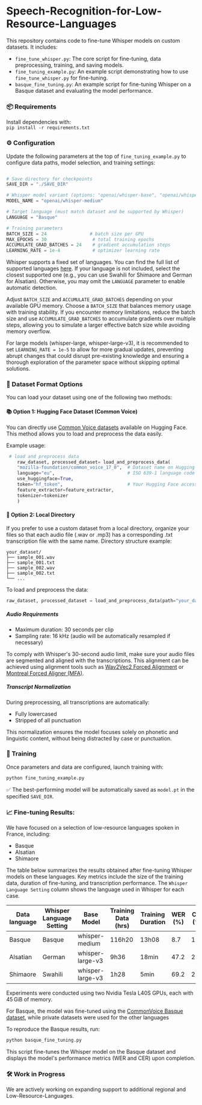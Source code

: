 # Speech-Recognition-for-Low-Resource-Languages

This repository contains code to fine-tune Whisper models on custom datasets. It includes:
* `fine_tune_whisper.py`: The core script for fine-tuning, data preprocessing, training, and saving models.
* `fine_tuning_example.py`: An example script demonstrating how to use `fine_tune_whisper.py` for fine-tuning.
* `basque_fine_tuning.py`: An example script for fine-tuning Whisper on a Basque dataset and evaluating the model performance.

### 📦 Requirements
Install dependencies with:  
`pip install -r requirements.txt`

### ⚙️ Configuration

Update the following parameters at the top of `fine_tuning_example.py` to configure data paths, model selection, and training settings:

```python

# Save directory for checkpoints
SAVE_DIR = "./SAVE_DIR"

# Whisper model variant (options: "openai/whisper-base", "openai/whisper-medium", "openai/whisper-large", "openai/whisper-large-v3")
MODEL_NAME = "openai/whisper-medium"

# Target language (must match dataset and be supported by Whisper)
LANGUAGE = "Basque"

# Training parameters
BATCH_SIZE = 24                # batch size per GPU
MAX_EPOCHS = 30                 # total training epochs
ACCUMULATE_GRAD_BATCHES = 24    # gradient accumulation steps
LEARNING_RATE = 1e-4            # optimizer learning rate
```

Whisper supports a fixed set of languages. You can find the full list of supported languages [here](https://platform.openai.com/docs/guides/speech-to-text/supported-languages/#supported-languages).
If your language is not included, select the closest supported one (e.g., you can use Swahili for Shimaore and German for Alsatian). Otherwise, you may omit the `LANGUAGE` parameter to enable automatic detection.

Adjust `BATCH_SIZE` and `ACCUMULATE_GRAD_BATCHES` depending on your available GPU memory. Choose a `BATCH_SIZE` that balances memory usage with training stability. If you encounter memory limitations, reduce the batch size and use `ACCUMULATE_GRAD_BATCHES` to accumulate gradients over multiple steps, allowing you to simulate a larger effective batch size while avoiding memory overflow.

For large models (whisper-large, whisper-large-v3), it is recommended to set `LEARNING_RATE = 1e-5` to allow for more gradual updates, preventing abrupt changes that could disrupt pre-existing knowledge and ensuring a thorough exploration of the parameter space without skipping optimal solutions. 


### 🧾 Dataset Format Options
You can load your dataset using one of the following two methods:

#### 📚 Option 1: Hugging Face Dataset (Common Voice)
You can directly use [Common Voice datasets](https://huggingface.co/datasets/mozilla-foundation) available on Hugging Face. This method allows you to load and preprocess the data easily.

Example usage:

```python
 # load and preprocess data
    raw_dataset, processed_dataset= load_and_preprocess_data(
    "mozilla-foundation/common_voice_17_0",  # Dataset name on Hugging Face
    language="eu",                           # ISO 639-1 language code
    use_huggingface=True, 
    token="hf_token",                        # Your Hugging Face access token
    feature_extractor=feature_extractor, 
    tokenizer=tokenizer
	)
```

#### 📁 Option 2: Local Directory
If you prefer to use a custom dataset from a local directory, organize your files so that each audio file (.wav or .mp3) has a corresponding .txt transcription file with the same name.
Directory structure example:

```
your_dataset/
├── sample_001.wav  
├── sample_001.txt  
├── sample_002.wav  
├── sample_002.txt  
└── ... 
```
To load and preprocess the data:

```python
raw_dataset, processed_dataset = load_and_preprocess_data(path="your_dataset/"		)
```

##### Audio Requirements
* Maximum duration: 30 seconds per clip
* Sampling rate: 16 kHz (audio will be automatically resampled if necessary)

To comply with Whisper's 30-second audio limit, make sure your audio files are segmented and aligned with the transcriptions. This alignment can be achieved using alignment tools such as [Wav2Vec2 Forced Alignment](https://pytorch.org/audio/stable/tutorials/forced_alignment_tutorial.html?utm_source=chatgpt.com) or [Montreal Forced Aligner (MFA)](https://mfa-models.readthedocs.io/en/latest/).

##### Transcript Normalization
During preprocessing, all transcriptions are automatically:

* Fully lowercased
* Stripped of all punctuation

This normalization ensures the model focuses solely on phonetic and linguistic content, without being distracted by case or punctuation.

### 🚀 Training
Once parameters and data are configured, launch training with:
```python
python fine_tuning_example.py
```
✅ The best-performing model will be automatically saved as `model.pt` in the specified `SAVE_DIR`.


### 📈 Fine-tuning Results:
We have focused on a selection of low-resource languages spoken in France, including:

* Basque
* Alsatian
* Shimaore

The table below summarizes the results obtained after fine-tuning Whisper models on these languages. Key metrics include the size of the training data, duration of fine-tuning, and transcription performance. The `Whisper Language Setting` column shows the language used in Whisper for each case.

| Data language |Whisper Language Setting| Base Model       | Training Data (hrs) | Training Duration | WER (%) | CER (%) |
|---------------|------------------------|------------------|---------------------|-------------------|---------|---------|
| Basque        | Basque                 | whisper-medium   | 116h20              | 13h08             |  8.7    |   1.6   |
| Alsatian      | German                 |whisper-large-v3  | 9h36                | 18min             | 47.2    |  26.1   |
| Shimaore      | Swahili                | whisper-large-v3 | 1h28                | 5min              | 69.2    |  29.1   |

Experiments were conducted using two Nvidia Tesla L40S GPUs, each with 45 GiB of memory. 

For Basque, the model was fine-tuned using the [CommonVoice Basque dataset](https://huggingface.co/datasets/mozilla-foundation/common_voice_17_0), while private datasets were used for the other languages

To reproduce the Basque results, run:
```python
python basque_fine_tuning.py
```
This script fine-tunes the Whisper model on the Basque dataset and displays the model's performance metrics (WER and CER) upon completion.


### 🛠️ Work in Progress
We are actively working on expanding support to additional regional and Low-Resource-Languages. 
